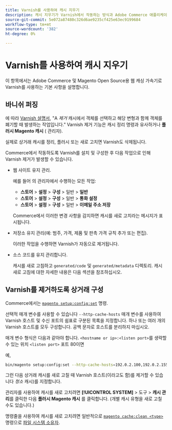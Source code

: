 ```yaml
---
title: Varnish를 사용하여 캐시 지우기
description: 캐시 지우기가 Varnish에서 작동하는 방식과 Adobe Commerce 애플리케이션의 웹 캐싱 가속기로 사용하는 방법을 알아봅니다.
source-git-commit: 5e072a87480c326d6ae9235cf425e63ec9199684
workflow-type: tm+mt
source-wordcount: '382'
ht-degree: 0%

---
```



# Varnish를 사용하여 캐시 지우기

이 항목에서는 Adobe Commerce 및 Magento Open Source용 웹 캐싱 가속기로 Varnish를 사용하는 기본 사항을 설명합니다.

## 바니쉬 퍼징

에 따라 [Varnish 설명서](https://www.varnish-cache.org/docs/trunk/users-guide/purging.html), &quot;A *제거* 캐시에서 객체를 선택하고 해당 변형과 함께 객체를 폐기할 때 발생하는 작업입니다.&quot; Varnish 제거 기능은 캐시 정리 명령과 유사하거나 **플러시 Magento 캐시** ( 관리자).

실제로 상거래 캐시를 정리, 플러시 또는 새로 고치면 Varnish도 삭제됩니다.

Commerce에서 작동하도록 Varnish를 설치 및 구성한 후 다음 작업으로 인해 Varnish 제거가 발생할 수 있습니다.

- 웹 사이트 유지 관리.

   예를 들어 의 관리자에서 수행하는 모든 작업:

   - **스토어** > **설정** > **구성** > 일반 > **일반**
   - **스토어** > **설정** > **구성** > 일반 > **통화 설정**
   - **스토어** > **설정** > **구성** > 일반 > **이메일 주소 저장**

   Commerce에서 이러한 변경 사항을 감지하면 캐시를 새로 고치라는 메시지가 표시됩니다.

- 저장소 유지 관리(예: 범주, 가격, 제품 및 판촉 가격 규칙 추가 또는 편집).

   이러한 작업을 수행하면 Varnish가 자동으로 제거됩니다.

- 소스 코드를 유지 관리합니다.

   캐시를 새로 고침하고 `generated/code` 및 `generated/metadata` 디렉토리. 캐시 새로 고침에 대한 자세한 내용은 다음 섹션을 참조하십시오.

## Varnish를 제거하도록 상거래 구성

Commerce에서는 [`magento setup:config:set`](https://devdocs.magento.com/guides/v2.4/reference/cli/magento.html#setupconfigset) 명령.

선택적 매개 변수를 사용할 수 있습니다 `--http-cache-hosts` 매개 변수를 사용하여 Varnish 호스트 및 수신 포트의 쉼표로 구분된 목록을 지정합니다. 하나 또는 여러 개의 Varnish 호스트를 모두 구성합니다. 공백 문자로 호스트를 분리하지 마십시오.

매개 변수 형식은 다음과 같아야 합니다. `<hostname or ip>:<listen port>`를 생략할 수 있는 위치 `<listen port>` 포트 80이면

예,

```bash
bin/magento setup:config:set --http-cache-hosts=192.0.2.100,192.0.2.155:6081
```

그런 다음 상거래 캐시를 새로 고칠 때 Varnish 호스트(이라고도 함)를 제거할 수 있습니다 *청소* 캐시)를 지정합니다.

관리자를 사용하여 캐시를 새로 고치려면 **[!UICONTROL SYSTEM]** > 도구 > **캐시 관리**&#x200B;를 클릭한 다음 **플러시 Magento 캐시** 를 클릭합니다. (개별 캐시 유형을 새로 고칠 수도 있습니다.)

명령줄을 사용하여 캐시를 새로 고치려면 일반적으로 [`magento cache:clean <type>`](../cli/manage-cache.md#clean-and-flush-cache-types) 명령으로 [파일 시스템 소유자](../../installation/prerequisites/file-system/overview.md).
